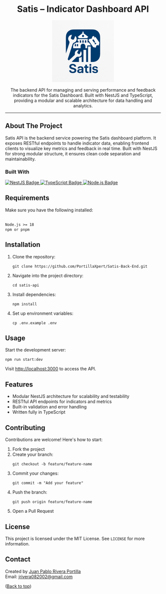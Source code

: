 <div id="readme-top"></div>

<h1 align="center">Satis – Indicator Dashboard API</h1>
<p align="center">
  <img src="images/logo.png" alt="Satis API Logo" width="200" />
</p>
<p class="lead" align="center">
  The backend API for managing and serving performance and feedback indicators for the Satis Dashboard.
  Built with NestJS and TypeScript, providing a modular and scalable architecture for data handling and analytics.
</p>

<hr />

<h2 id="about">About The Project</h2>

<p>
  Satis API is the backend service powering the Satis dashboard platform.
  It exposes RESTful endpoints to handle indicator data, enabling frontend clients to visualize key metrics and feedback in real time.
  Built with NestJS for strong modular structure, it ensures clean code separation and maintainability.
</p>

<div class="badge-container">
  <h3>Built With</h3>
  <a class="badge" href="https://nestjs.com/" target="_blank" rel="noopener noreferrer">
    <img src="https://img.shields.io/badge/NestJS-E0234E?style=for-the-badge&logo=nestjs&logoColor=white" alt="NestJS Badge" />
  </a>
  <a class="badge" href="https://www.typescriptlang.org/" target="_blank" rel="noopener noreferrer">
    <img src="https://img.shields.io/badge/TypeScript-3178C6?style=for-the-badge&logo=typescript&logoColor=white" alt="TypeScript Badge" />
  </a>
  <a class="badge" href="https://nodejs.org/" target="_blank" rel="noopener noreferrer">
    <img src="https://img.shields.io/badge/Node.js-339933?style=for-the-badge&logo=nodedotjs&logoColor=white" alt="Node.js Badge" />
  </a>
</div>

<h2 id="requirements">Requirements</h2>
<p>Make sure you have the following installed:</p>
<pre><code>
Node.js >= 18
npm or pnpm
</code></pre>

<h2 id="installation">Installation</h2>
<ol>
  <li>Clone the repository:
    <pre><code>git clone https://github.com/PortillaXpert/Satis-Back-End.git</code></pre>
  </li>
  <li>Navigate into the project directory:
    <pre><code>cd satis-api</code></pre>
  </li>
  <li>Install dependencies:
    <pre><code>npm install</code></pre>
  </li>
  <li>Set up environment variables:
    <pre><code>cp .env.example .env</code></pre>
  </li>
</ol>

<h2 id="usage">Usage</h2>
<p>Start the development server:</p>
<pre><code>npm run start:dev</code></pre>
<p>Visit <a href="http://localhost:3000">http://localhost:3000</a> to access the API.</p>

<h2 id="features">Features</h2>
<ul>
  <li>Modular NestJS architecture for scalability and testability</li>
  <li>RESTful API endpoints for indicators and metrics</li>
  <li>Built-in validation and error handling</li>
  <li>Written fully in TypeScript</li>
</ul>

<h2 id="contributing">Contributing</h2>
<p>Contributions are welcome! Here's how to start:</p>
<ol>
  <li>Fork the project</li>
  <li>Create your branch:
    <pre><code>git checkout -b feature/feature-name</code></pre>
  </li>
  <li>Commit your changes:
    <pre><code>git commit -m "Add your feature"</code></pre>
  </li>
  <li>Push the branch:
    <pre><code>git push origin feature/feature-name</code></pre>
  </li>
  <li>Open a Pull Request</li>
</ol>

<h2 id="license">License</h2>
<p>This project is licensed under the MIT License. See <code>LICENSE</code> for more information.</p>

<h2 id="contact">Contact</h2>
<p>
  Created by <a href="https://github.com/PortillaXpert" target="_blank">Juan Pablo Rivera Portilla</a><br/>
  Email: <a href="mailto:jrivera082002@gmail.com">jrivera082002@gmail.com</a>
</p>

<div class="right-link">
  (<a href="#readme-top">Back to top</a>)
</div>
